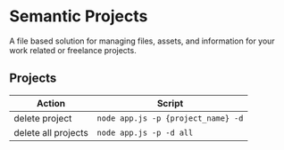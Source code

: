 # Semantic Projects
A file based solution for managing files, assets, and information for your work related or freelance projects.

## Projects

| Action | Script |
|-|-|
| delete project | `node app.js -p {project_name} -d` |
| delete all projects | `node app.js -p -d all` |
